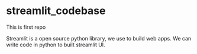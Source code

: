 # streamlit_codebase
This is first repo

Streamlit is a open source python library, we use to build web apps.
We can write code in python to built streamlit UI.

